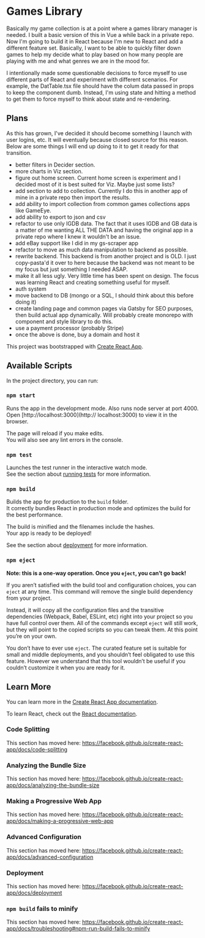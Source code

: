 # Games Library

Basically my game collection is at a point where a games library manager is needed. I built a basic version of this in Vue a while back in a private repo. Now I'm going to build it in React because I'm new to React and add a different feature set. Basically, I want to be able to quickly filter down games to help my decide what to play based on how many people are playing with me and what genres we are in the mood for.

I intentionally made some questionable decisions to force myself to use different parts of React and experiment with different scenarios. For example, the DatTable.tsx file should have the colum data passed in props to keep the component dumb. Instead, I'm using state and hitting a method to get them to force myself to think about state and re-rendering.

## Plans

As this has grown, I've decided it should become something I launch with user logins, etc. It will eventually because closed source for this reason. Below are some things I will end up doing to it to get it ready for that transition.

- better filters in Decider section.
- more charts in Viz section.
- figure out home screen. Current home screen is experiment and I decided most of it is best suited for Viz. Maybe just some lists?
- add section to add to collection. Currently I do this in another app of mine in a private repo then import the results.
- add ability to import collection from common games collections apps like GameEye.
- add ability to export to json and csv
- refactor to use only IGDB data. The fact that it uses IGDB and GB data is a matter of me wanting ALL THE DATA and having the original app in a private repo where I knew it wouldn't be an issue.
- add eBay support like I did in my gs-scraper app
- refactor to move as much data manipulation to backend as possible.
- rewrite backend. This backend is from another project and is OLD. I just copy-pasta'd it over to here because the backend was not meant to be my focus but just something I needed ASAP.
- make it all less ugly. Very little time has been spent on design. The focus was learning React and creating something useful for myself.
- auth system
- move backend to DB (mongo or a SQL, I should think about this before doing it)
- create landing page and common pages via Gatsby for SEO purposes, then build actual app dynamically. Will probably create monorepo with component and style library to do this.
- use a payment processor (probably Stripe)
- once the above is done, buy a domain and host it

This project was bootstrapped with [Create React App](https://github.com/facebook/create-react-app).

## Available Scripts

In the project directory, you can run:

### `npm start`

Runs the app in the development mode. Also runs node server at port 4000.<br />
Open [http://localhost:3000](http:// localhost:3000) to view it in the browser.

The page will reload if you make edits.<br />
You will also see any lint errors in the console.

### `npm test`

Launches the test runner in the interactive watch mode.<br />
See the section about [running tests](https://facebook.github.io/create-react-app/docs/running-tests) for more information.

### `npm build`

Builds the app for production to the `build` folder.<br />
It correctly bundles React in production mode and optimizes the build for the best performance.

The build is minified and the filenames include the hashes.<br />
Your app is ready to be deployed!

See the section about [deployment](https://facebook.github.io/create-react-app/docs/deployment) for more information.

### `npm eject`

**Note: this is a one-way operation. Once you `eject`, you can’t go back!**

If you aren’t satisfied with the build tool and configuration choices, you can `eject` at any time. This command will remove the single build dependency from your project.

Instead, it will copy all the configuration files and the transitive dependencies (Webpack, Babel, ESLint, etc) right into your project so you have full control over them. All of the commands except `eject` will still work, but they will point to the copied scripts so you can tweak them. At this point you’re on your own.

You don’t have to ever use `eject`. The curated feature set is suitable for small and middle deployments, and you shouldn’t feel obligated to use this feature. However we understand that this tool wouldn’t be useful if you couldn’t customize it when you are ready for it.

## Learn More

You can learn more in the [Create React App documentation](https://facebook.github.io/create-react-app/docs/getting-started).

To learn React, check out the [React documentation](https://reactjs.org/).

### Code Splitting

This section has moved here: https://facebook.github.io/create-react-app/docs/code-splitting

### Analyzing the Bundle Size

This section has moved here: https://facebook.github.io/create-react-app/docs/analyzing-the-bundle-size

### Making a Progressive Web App

This section has moved here: https://facebook.github.io/create-react-app/docs/making-a-progressive-web-app

### Advanced Configuration

This section has moved here: https://facebook.github.io/create-react-app/docs/advanced-configuration

### Deployment

This section has moved here: https://facebook.github.io/create-react-app/docs/deployment

### `npm build` fails to minify

This section has moved here: https://facebook.github.io/create-react-app/docs/troubleshooting#npm-run-build-fails-to-minify
